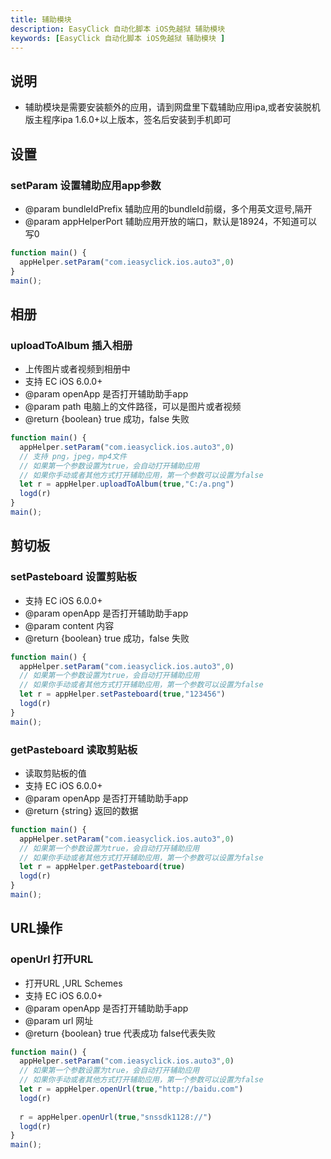 ```yaml
---
title: 辅助模块
description: EasyClick 自动化脚本 iOS免越狱 辅助模块
keywords: [EasyClick 自动化脚本 iOS免越狱 辅助模块 ]
---
```


## 说明

- 辅助模块是需要安装额外的应用，请到网盘里下载辅助应用ipa,或者安装脱机版主程序ipa 1.6.0+以上版本，签名后安装到手机即可

## 设置
### setParam 设置辅助应用app参数
* @param bundleIdPrefix 辅助应用的bundleId前缀，多个用英文逗号,隔开
* @param appHelperPort 辅助应用开放的端口，默认是18924，不知道可以写0
```javascript
function main() {
  appHelper.setParam("com.ieasyclick.ios.auto3",0)
}
main();
```
## 相册
### uploadToAlbum 插入相册
* 上传图片或者视频到相册中
* 支持 EC iOS 6.0.0+
* @param openApp 是否打开辅助助手app
* @param path 电脑上的文件路径，可以是图片或者视频
* @return {boolean} true 成功，false 失败
```javascript
function main() {
  appHelper.setParam("com.ieasyclick.ios.auto3",0)
  // 支持 png，jpeg，mp4文件
  // 如果第一个参数设置为true，会自动打开辅助应用
  // 如果你手动或者其他方式打开辅助应用，第一个参数可以设置为false
  let r = appHelper.uploadToAlbum(true,"C:/a.png")
  logd(r)
}
main();
```


## 剪切板
### setPasteboard 设置剪贴板
* 支持 EC iOS 6.0.0+
* @param openApp 是否打开辅助助手app
* @param content 内容
* @return {boolean} true 成功，false 失败
```javascript
function main() {
  appHelper.setParam("com.ieasyclick.ios.auto3",0)
  // 如果第一个参数设置为true，会自动打开辅助应用
  // 如果你手动或者其他方式打开辅助应用，第一个参数可以设置为false
  let r = appHelper.setPasteboard(true,"123456")
  logd(r)
}
main();
```

### getPasteboard 读取剪贴板
* 读取剪贴板的值
* 支持 EC iOS 6.0.0+
* @param openApp 是否打开辅助助手app
* @return {string} 返回的数据

```javascript
function main() {
  appHelper.setParam("com.ieasyclick.ios.auto3",0)
  // 如果第一个参数设置为true，会自动打开辅助应用
  // 如果你手动或者其他方式打开辅助应用，第一个参数可以设置为false
  let r = appHelper.getPasteboard(true)
  logd(r)
}
main();
```

## URL操作
### openUrl 打开URL
* 打开URL ,URL Schemes
* 支持 EC iOS 6.0.0+
* @param openApp 是否打开辅助助手app
* @param url 网址
* @return {boolean} true 代表成功 false代表失败
```javascript
function main() {
  appHelper.setParam("com.ieasyclick.ios.auto3",0)
  // 如果第一个参数设置为true，会自动打开辅助应用
  // 如果你手动或者其他方式打开辅助应用，第一个参数可以设置为false
  let r = appHelper.openUrl(true,"http://baidu.com")
  logd(r)
  
  r = appHelper.openUrl(true,"snssdk1128://")
  logd(r)
}
main();
```
